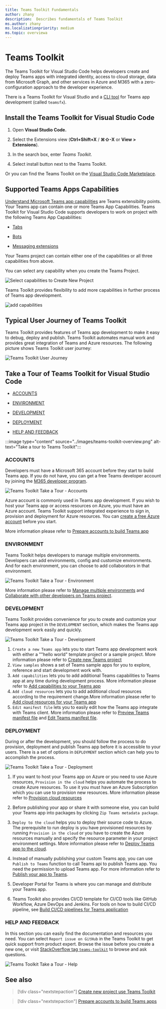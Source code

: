 ```yaml
---
title: Teams Toolkit Fundamentals
author: zhany
description:  Describes fundamentals of Teams Toolkit
ms.author: zhany
ms.localizationpriority: medium
ms.topic: overviewa
---
```


# Teams Toolkit

The Teams Toolkit for Visual Studio Code helps developers create and deploy Teams apps with integrated identity, access to cloud storage, data from Microsoft Graph, and other services in Azure and M365 with a zero-configuration approach to the developer experience.  

There is a Teams Toolkit for Visual Studio and a [CLI tool](https://github.com/OfficeDev/TeamsFx/blob/dev/docs/cli/user-manual.md) for Teams app development (called `teamsfx`).

## Install the Teams Toolkit for Visual Studio Code

1. Open **Visual Studio Code.**

1. Select the Extensions view (**Ctrl+Shift+X** / **⌘⇧-X** or **View > Extensions**).

1. In the search box, enter _Teams Toolkit_.

1. Select install button next to the Teams Toolkit.

Or you can find the Teams Toolkit on the [Visual Studio Code Marketplace](https://marketplace.visualstudio.com/items?itemName=TeamsDevApp.ms-teams-vscode-extension).

## Supported Teams Apps Capabilities

[Understand Microsoft Teams app capabilities](../concepts/capabilities-overview.md) are Teams extensibility points. Your Teams app can contain one or more Teams App Capabilities. Teams Toolkit for Visual Studio Code supports developers to work on project with the following Teams App Capabilities:

* [Tabs](../tabs/what-are-tabs.md#microsoft-teams-tabs)

* [Bots](../bots/what-are-bots.md#bots-in-microsoft-teams)

* [Messaging extensions](../messaging-extensions/what-are-messaging-extensions.md#messaging-extensions)

Your Teams project can contain either one of the capabilities or all three capabilities from above.

You can select any capability when you create the Teams Project.

![Select capabilities to Create New Project](../images/create-project-capabilities.png)

Teams Toolkit provides flexibility to add more capabilities in further process of Teams app development.

![add capabilities](../images/add-capabilities.png)

## Typical User Journey of Teams Toolkit

Teams Toolkit provides features of Teams app development to make it easy to debug, deploy and publish. Teams Toolkit automates manual work and provides great integration of Teams and Azure resources. The following picture shows Teams Toolkit user journey:

![Teams Toolkit User Journey](../images/teams-toolkit-user-journey.png)

## Take a Tour of Teams Toolkit for Visual Studio Code

* [ACCOUNTS](#accounts)

* [ENVIRONMENT](#environment)

* [DEVELOPMENT](#development)

* [DEPLOYMENT](#deployment)

* [HELP AND FEEDBACK](#help-and-feedback)

:::image type="content" source="../images/teams-toolkit-overview.png" alt-text="Take a tour to Teams Toolkit":::

### ACCOUNTS

Developers must have a Microsoft 365 account before they start to build Teams app. If you do not have, you can get a free Teams developer account by joining the [M365 developer program](https://developer.microsoft.com/en-us/microsoft-365/dev-program).

![Teams Toolkit Take a Tour - Accounts](../images/teams-toolkit-accounts.png)

Azure account is commonly used in Teams app development. If you wish to host your Teams app or access resources on Azure, you must have an Azure account. Teams Toolkit support integrated experience to sign in, provision and deployment for Azure resources. You can [create a free Azure account](https://azure.microsoft.com/free/) before you start.

 More information please refer to [Prepare accounts to build Teams app](accounts.md)

### ENVIRONMENT

Teams Toolkit helps developers to manage multiple environments. Developers can add environments, config and customize environments. And for each environment, you can choose to add collaborators in that environment.

![Teams Toolkit Take a Tour - Environment](../images/teams-toolkit-env.png)

 More information please refer to [Manage multiple environments](TeamsFx-multi-env.md) and [Collaborate with other developers on Teams project](TeamsFx-collaboration.md).

### DEVELOPMENT

Teams Toolkit provides convenience for you to create and customize your Teams app project in the `DEVELOPMENT` section, which makes the Teams app development work easily and quickly.  

![Teams Toolkit Take a Tour - Development](../images/teams-toolkit-development.png)

1. `Create a new Teams app` lets you to start Teams app development work with either a ""hello world" template project or a sample project. More information please refer to [Create new Teams project](create-new-project.md)
1. `View samples` shows a set of Teams sample apps for you to explore, reference and start development work with.
1. `Add capabilities` lets you to add additional Teams capabilities to Teams app at any time during development process. More information please refer to [Add capabilities to your Teams app](add-capability.md)
1. `Add cloud resources` lets you to add additional cloud resources according to the requirement change.More information please refer to [Add cloud resources for your Teams app](add-resource.md)
1. `Edit manifest file` lets you to easily edit how the Teams app integrate with Teams client. More information please refer to [Preview Teams manifest file](TeamsFx-manifest-preview.md) and [Edit Teams manifest file](TeamsFx-manifest-customization.md).

### DEPLOYMENT

During or after the development, you should follow the process to do provision, deployment and publish Teams app before it is accessible to your users. There is a set of options in `DEPLOYMENT` section which can help you to accomplish the process.

![Teams Toolkit Take a Tour - Deployment](../images/teams-toolkit-deployment.png)

1. If you want to host your Teams app on Azure or you need to use Azure resources, `Provision in the cloud` helps you automate the process to create Azure resources. To use it you must have an Azure Subscription which you can use to provision new resources. More information please refer to [Provision cloud resources](provision.md)

1. Before publishing your app or share it with someone else, you can build your Teams app into packages by clicking `Zip Teams metadata package`.

1. `Deploy to the cloud` helps you to deploy their source code to Azure. The prerequisite to run deploy is you have provisioned resources by running `Provision in the cloud` or you have to create the Azure resources manually and specify the resource parameter in your project environment settings. More information please refer to [Deploy Teams app to the cloud](deploy.md).

1. Instead of manually publishing your custom Teams app, you can use `Publish to Teams` function to call Teams api to publish Teams app. You need the permission to upload Teams app. For more information refer to [Publish your app to Teams](publish.md).

1. Developer Portal for Teams is where you can manage and distribute your Teams app.  

1. Teams Toolkit also provides CI/CD template for CI/CD tools like GitHub Workflow, Azure DevOps and Jenkins. For tools on how to build CI/CD pipeline, see [Build CI/CD pipelines for Teams application](use-CICD-template.md)

### HELP AND FEEDBACK

In this section you can easily find the documentation and resources you need. You can select `Report issue on GitHub` in the Teams Toolkit to get quick support from product expert. Browse the issue before you create a new one, or visit [StackOverflow tag `teams-toolkit`](https://stackoverflow.com/questions/tagged/teams-toolkit) to browse and ask questions.

![Teams Toolkit Take a Tour - Help](../images/teams-toolkit-help.png)

## See also

> [!div class="nextstepaction"]
> [Create new project use Teams Toolkit](create-new-project.md)

> [!div class="nextstepaction"]
>[Prepare accounts to build Teams apps](accounts.md)
